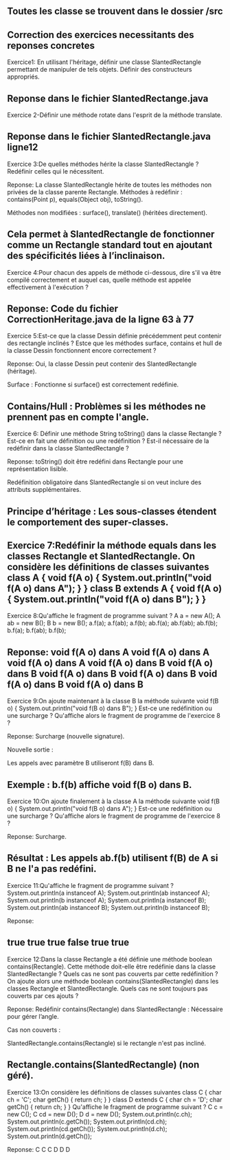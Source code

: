 Toutes les classe se trouvent dans le dossier /src
---------------------------------------------------
Correction des exercices necessitants des reponses concretes
-------------------------------------------------------------------------------------------------------------
Exercice1: En utilisant l'héritage, définir une classe SlantedRectangle permettant de manipuler de tels
objets. Définir des constructeurs appropriés.

Reponse dans le fichier SlantedRectange.java
------------------------------------------------------------------------------------------------------------
Exercice 2-Définir une méthode rotate dans l'esprit de la méthode translate.

Reponse dans le fichier SlantedRectangle.java ligne12
----------------------------------------------------------------------------------------------------------
Exercice 3:De quelles méthodes hérite la classe SlantedRectangle ? Redéfinir celles qui le nécessitent.

Reponse: La classe SlantedRectangle hérite de toutes les méthodes non privées de la classe parente Rectangle.
Méthodes à redéfinir :
contains(Point p), equals(Object obj), toString().

Méthodes non modifiées :
surface(), translate() (héritées directement).

Cela permet à SlantedRectangle de fonctionner comme un Rectangle standard tout en ajoutant des spécificités liées à l’inclinaison.
-------------------------------------------------------------------------------------------------------------

Exercice 4:Pour chacun des appels de méthode ci-dessous, dire s'il va être compilé correctement et
auquel cas, quelle méthode est appelée effectivement à l'exécution ?

Reponse: Code du fichier CorrectionHeritage.java de la ligne 63 à 77
-------------------------------------------------------------------------------------------------------------
Exercice 5:Est-ce que la classe Dessin définie précédemment peut contenir des rectangle inclinés ? Estce que les méthodes surface, contains et hull de la classe Dessin fonctionnent encore
correctement ?

Reponse: Oui, la classe Dessin peut contenir des SlantedRectangle (héritage).

Surface : Fonctionne si surface() est correctement redéfinie.

Contains/Hull : Problèmes si les méthodes ne prennent pas en compte l'angle.
-----------------------------------------------------------------------------------------------------------------

Exercice 6: Définir une méthode String toString() dans la classe Rectangle ? Est-ce en fait une
définition ou une redéfinition ? Est-il nécessaire de la redéfinir dans la classe
SlantedRectangle ?

Reponse:
toString() doit être redéfini dans Rectangle pour une représentation lisible.

Redéfinition obligatoire dans SlantedRectangle si on veut inclure des attributs supplémentaires.

Principe d’héritage : Les sous-classes étendent le comportement des super-classes.
-------------------------------------------------------------------------------------------------------------

Exercice 7:Redéfinir la méthode equals dans les classes Rectangle et SlantedRectangle.
On considère les définitions de classes suivantes
class A {
void f(A o) {
System.out.println("void f(A o) dans A");
}
}
class B extends A {
void f(A o) {
System.out.println("void f(A o) dans B");
}
}
-----------------------------------------------------------------------------------------------------------

Exercice 8:Qu'affiche le fragment de programme suivant ?
A a = new A();
A ab = new B();
B b = new B();
a.f(a);
a.f(ab);
a.f(b);
ab.f(a);
ab.f(ab);
ab.f(b);
b.f(a);
b.f(ab);
b.f(b);

Reponse:
void f(A o) dans A
void f(A o) dans A
void f(A o) dans A
void f(A o) dans B
void f(A o) dans B
void f(A o) dans B
void f(A o) dans B
void f(A o) dans B
void f(A o) dans B
--------------------------------------------------------------------------------------------------------

Exercice 9:On ajoute maintenant à la classe B la méthode suivante
void f(B o) {
System.out.println("void f(B o) dans B");
}
Est-ce une redéfinition ou une surcharge ? Qu'affiche alors le fragment de programme de
l'exercice 8 ?

Reponse:
Surcharge (nouvelle signature).

Nouvelle sortie :

Les appels avec paramètre B utiliseront f(B) dans B.

Exemple : b.f(b) affiche void f(B o) dans B.
---------------------------------------------------------------------------------------------------

Exercice 10:On ajoute finalement à la classe A la méthode suivante
void f(B o) {
System.out.println("void f(B o) dans A");
}
Est-ce une redéfinition ou une surcharge ? Qu'affiche alors le fragment de programme de
l'exercice 8 ?

Reponse:
Surcharge.

Résultat : Les appels ab.f(b) utilisent f(B) de A si B ne l'a pas redéfini.
--------------------------------------------------------------------------------------------------------------------

Exercice 11:Qu'affiche le fragment de programme suivant ?
System.out.println(a instanceof A);
System.out.println(ab instanceof A);
System.out.println(b instanceof A);
System.out.println(a instanceof B);
System.out.println(ab instanceof B);
System.out.println(b instanceof B);

Reponse:

true
true
true
false
true
true
-------------------------------------------------------------------------------------------------------------------------------

Exercice 12:Dans la classe Rectangle a été définie une méthode boolean contains(Rectangle). Cette
méthode doit-elle être redéfinie dans la classe SlantedRectangle ? Quels cas ne sont pas
couverts par cette redéfinition ? On ajoute alors une méthode boolean
contains(SlantedRectangle) dans les classes Rectangle et SlantedRectangle. Quels
cas ne sont toujours pas couverts par ces ajouts ?

Reponse:
Redéfinir contains(Rectangle) dans SlantedRectangle : Nécessaire pour gérer l’angle.

Cas non couverts :

SlantedRectangle.contains(Rectangle) si le rectangle n'est pas incliné.

Rectangle.contains(SlantedRectangle) (non géré).
-------------------------------------------------------------------------------------------------------------------------------

Exercice 13:On considère les définitions de classes suivantes
class C {
char ch = 'C';
char getCh() { return ch; }
}
class D extends C {
char ch = 'D';
char getCh() { return ch; }
}
Qu'affiche le fragment de programme suivant ?
C c = new C();
C cd = new D();
D d = new D();
System.out.println(c.ch);
System.out.println(c.getCh());
System.out.println(cd.ch);
System.out.println(cd.getCh());
System.out.println(d.ch);
System.out.println(d.getCh());

Reponse:
C
C
C
D
D
D
